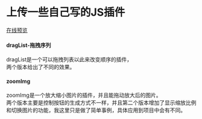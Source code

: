 # 上传一些自己写的JS插件
<a href="http://1.jspluginspage.applinzi.com/">在线预览</a>

<h4>dragList-拖拽序列</h4>
dragList是一个可以拖拽列表以此来改变顺序的插件，</br>
两个版本给出了不同的效果。

<h4>zoomImg</h4>
zoomImg是一个放大缩小图片的插件，并且能拖动放大后的图片。</br>
两个版本主要是控制按钮的生成方式不一样，并且第二个版本增加了显示缩放比例和切换图片的功能，我这里只是做了简单事例，具体应用到项目中会有不同。

